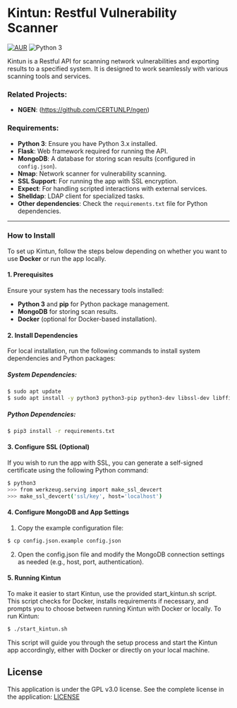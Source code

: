 # Kintun: Restful Vulnerability Scanner

[![AUR](https://img.shields.io/aur/license/yaourt.svg?maxAge=2592000)](https://github.com/CERTUNLP/Kintun/blob/master/LICENSE)
![Python 3](http://img.shields.io/badge/python-3-blue.svg)

Kintun is a Restful API for scanning network vulnerabilities and exporting results to a specified system. It is designed to work seamlessly with various scanning tools and services.

### Related Projects:
- **NGEN**: (https://github.com/CERTUNLP/ngen)

### Requirements:

- **Python 3**: Ensure you have Python 3.x installed.
- **Flask**: Web framework required for running the API.
- **MongoDB**: A database for storing scan results (configured in `config.json`).
- **Nmap**: Network scanner for vulnerability scanning.
- **SSL Support**: For running the app with SSL encryption.
- **Expect**: For handling scripted interactions with external services.
- **Shelldap**: LDAP client for specialized tasks.
- **Other dependencies**: Check the `requirements.txt` file for Python dependencies.

---

### How to Install

To set up Kintun, follow the steps below depending on whether you want to use **Docker** or run the app locally.

#### 1. Prerequisites

Ensure your system has the necessary tools installed:

- **Python 3** and **pip** for Python package management.
- **MongoDB** for storing scan results.
- **Docker** (optional for Docker-based installation).
  
#### 2. Install Dependencies

For local installation, run the following commands to install system dependencies and Python packages:

##### System Dependencies:

```bash
$ sudo apt update
$ sudo apt install -y python3 python3-pip python3-dev libssl-dev libffi-dev expect shelldap nmap mongodb
```

##### Python Dependencies:
```bash
$ pip3 install -r requirements.txt
```

#### 3. Configure SSL (Optional)
If you wish to run the app with SSL, you can generate a self-signed certificate using the following Python command:
```bash
$ python3
>>> from werkzeug.serving import make_ssl_devcert
>>> make_ssl_devcert('ssl/key', host='localhost')
```

#### 4. Configure MongoDB and App Settings
1. Copy the example configuration file:
```bash
$ cp config.json.example config.json
```
2. Open the config.json file and modify the MongoDB connection settings as needed (e.g., host, port, authentication).

#### 5. Running Kintun
To make it easier to start Kintun, use the provided start_kintun.sh script. This script checks for Docker, installs requirements if necessary, and prompts you to choose between running Kintun with Docker or locally.
To run Kintun:
```bash
$ ./start_kintun.sh
```

This script will guide you through the setup process and start the Kintun app accordingly, either with Docker or directly on your local machine.


License
-------

This application is under the GPL v3.0 license. See the complete license in the application:
[LICENSE](https://github.com/CERTUNLP/Kintun/blob/master/LICENSE)
